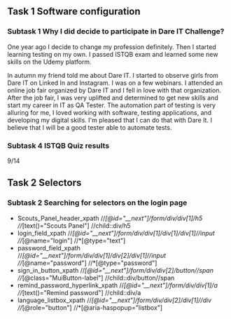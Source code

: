 ## Task 1 Software configuration

### Subtask 1 Why I did decide to participate in Dare IT Challenge?

One year ago I decide to change my profession definitely. Then I started learning testing on my own. I passed ISTQB exam and learned some new skills
on the Udemy platform.

In autumn my friend told me about Dare IT. I started to observe girls from Dare IT on Linked In and Instagram. 
I was on a few webinars. I attended an online job fair organized by Dare IT and I fell in love with that organization. 
After the job fair, I was very uplifted and determined to get new skills and start my career in IT as QA Tester. 
The automation part of testing is very alluring for me, I loved working with software, testing applications, and developing my digital skills.
I'm pleased that I can do that with Dare It. I believe that I will be a good tester able to automate tests.
                                                                                   

### Subtask 4 ISTQB Quiz results
9/14

## Task 2 Selectors

### Subtask 2 Searching for selectors on the login page

- Scouts_Panel_header_xpath
//*[@id="__next"]/form/div/div[1]/h5
//*[text()="Scouts Panel"]
//child::div/h5
- login_field_xpath
//*[@id="__next"]/form/div/div[1]/div[1]/div[1]//input
//*[@name="login"]
//*[@type="text"]
- password_field_xpath
//*[@id="__next"]/form/div/div[1]/div[2]/div[1]//input
//*[@name="password"]
//*[@type="password"]
- sign_in_button_xpath
//*[@id="__next"]/form/div/div[2]/button//span
//*[@class="MuiButton-label"]
//child::div/button//span
- remind_password_hyperlink_xpath
//*[@id="__next"]/form/div/div[1]/a
//*[text()="Remind password"]
//child::div/a
- language_listbox_xpath
//*[@id="__next"]/form/div/div[2]/div[1]//div
//*[@role="button"]
//*[@aria-haspopup="listbox"]

